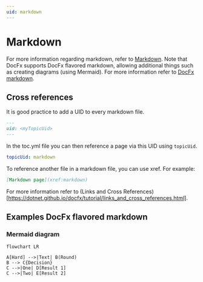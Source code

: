 ```yaml
---
uid: markdown
---
```


# Markdown

For more information regarding markdown, refer to [Markdown](http://daringfireball.net/projects/markdown/).
Note that DocFx supports DocFx flavored markdown, allowing additional things such as creating diagrams (using Mermaid). For more information refer to [DocFx markdown](https://dotnet.github.io/docfx/docs/markdown.html?tabs=linux%2Cdotnet).

## Cross references

It is good practice to add a UID to every markdown file.

```markdown
---
uid: <myTopicUid> 
--- 
```

In the toc.yml file you can then reference a page via this UID using `topicUid`.

```yml
topicUid: markdown
```

To reference another file in a markdown file, you can use xref. 
For example:

```markdown
[Markdown page](xref:markdown)
```

For more information refer to (Links and Cross References)[https://dotnet.github.io/docfx/tutorial/links_and_cross_references.html].

## Examples DocFx flavored markdown

### Mermaid diagram

```mermaid
flowchart LR

A[Hard] -->|Text| B(Round)
B --> C{Decision}
C -->|One| D[Result 1]
C -->|Two| E[Result 2]
```
